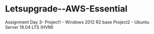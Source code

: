 # Letsupgrade--AWS-Essential
Assignment Day 3-
Project1 - Windows 2012 R2 base
Project2 - Ubuntu Server 18.04 LTS (HVM)
